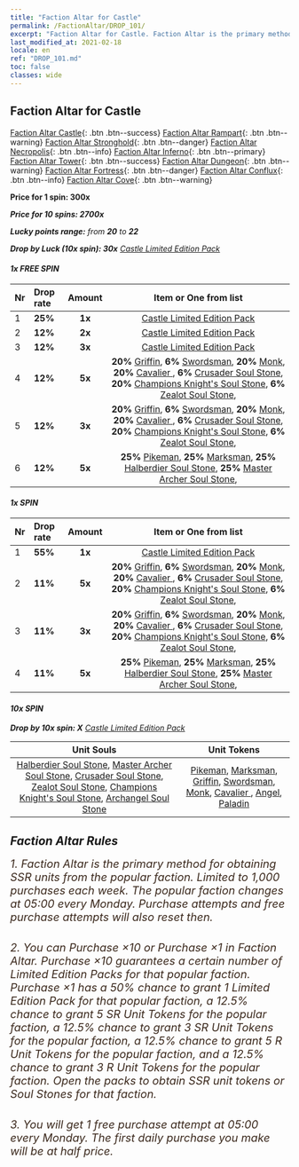 ```yaml
---
title: "Faction Altar for Castle"
permalink: /FactionAltar/DROP_101/
excerpt: "Faction Altar for Castle. Faction Altar is the primary method for obtaining SSR units from the popular faction. Limited to 1,000 purchases each week. The popular faction changes at 05:00 every Monday. Purchase attempts and free purchase attempts will also reset then."
last_modified_at: 2021-02-18
locale: en
ref: "DROP_101.md"
toc: false
classes: wide
---
```


##  Faction Altar for **Castle**

  [Faction Altar Castle](/FactionAltar/DROP_101/){: .btn .btn--success} [Faction Altar Rampart](/FactionAltar/DROP_102/){: .btn .btn--warning} [Faction Altar Stronghold](/FactionAltar/DROP_103/){: .btn .btn--danger} [Faction Altar Necropolis](/FactionAltar/DROP_104/){: .btn .btn--info} [Faction Altar Inferno](/FactionAltar/DROP_105/){: .btn .btn--primary} [Faction Altar Tower](/FactionAltar/DROP_106/){: .btn .btn--success} [Faction Altar Dungeon](/FactionAltar/DROP_107/){: .btn .btn--warning} [Faction Altar Fortress](/FactionAltar/DROP_108/){: .btn .btn--danger} [Faction Altar Conflux](/FactionAltar/DROP_109/){: .btn .btn--info} [Faction Altar Cove](/FactionAltar/DROP_112/){: .btn .btn--warning} 

  **Price for 1 spin: 300x** <i class="fas fa-gem"/>

  **Price for 10 spins: 2700x** <i class="fas fa-gem"/>

  **Lucky points range:** from **20** to **22**

  **Drop by Luck (10x spin): 30x** [ Castle Limited Edition Pack](/Items/con_891/)

####  1x FREE SPIN 

  |    Nr    |  Drop rate  |  Amount   |   Item or One from list  |
  |:---------|:------------|:---------:|:------------------------:|
  | 1 | **25%** | **1x** | [ Castle Limited Edition Pack](/Items/con_891/) |
  | 2 | **12%** | **2x** | [ Castle Limited Edition Pack](/Items/con_891/) |
  | 3 | **12%** | **3x** | [ Castle Limited Edition Pack](/Items/con_891/) |
  | 4 | **12%** | **5x** |  **20%** [ Griffin](/Items/unt_11/),  **6%** [ Swordsman](/Items/unt_61/),  **20%** [ Monk](/Items/unt_63/),  **20%** [ Cavalier ](/Items/unt_44/),  **6%** [ Crusader Soul Stone](/Items/unt_103/),  **20%** [ Champions Knight's Soul Stone](/Items/unt_144/),  **6%** [ Zealot Soul Stone](/Items/unt_123/),  |
  | 5 | **12%** | **3x** |  **20%** [ Griffin](/Items/unt_11/),  **6%** [ Swordsman](/Items/unt_61/),  **20%** [ Monk](/Items/unt_63/),  **20%** [ Cavalier ](/Items/unt_44/),  **6%** [ Crusader Soul Stone](/Items/unt_103/),  **20%** [ Champions Knight's Soul Stone](/Items/unt_144/),  **6%** [ Zealot Soul Stone](/Items/unt_123/),  |
  | 6 | **12%** | **5x** |  **25%** [ Pikeman](/Items/unt_119/),  **25%** [ Marksman](/Items/unt_24/),  **25%** [ Halberdier Soul Stone](/Items/unt_59/),  **25%** [ Master Archer Soul Stone](/Items/unt_82/),  |


####  1x SPIN 

  |    Nr    |  Drop rate  |  Amount   |   Item or One from list  |
  |:---------|:------------|:---------:|:------------------------:|
  | 1 | **55%** | **1x** | [ Castle Limited Edition Pack](/Items/con_891/) |
  | 2 | **11%** | **5x** |  **20%** [ Griffin](/Items/unt_11/),  **6%** [ Swordsman](/Items/unt_61/),  **20%** [ Monk](/Items/unt_63/),  **20%** [ Cavalier ](/Items/unt_44/),  **6%** [ Crusader Soul Stone](/Items/unt_103/),  **20%** [ Champions Knight's Soul Stone](/Items/unt_144/),  **6%** [ Zealot Soul Stone](/Items/unt_123/),  |
  | 3 | **11%** | **3x** |  **20%** [ Griffin](/Items/unt_11/),  **6%** [ Swordsman](/Items/unt_61/),  **20%** [ Monk](/Items/unt_63/),  **20%** [ Cavalier ](/Items/unt_44/),  **6%** [ Crusader Soul Stone](/Items/unt_103/),  **20%** [ Champions Knight's Soul Stone](/Items/unt_144/),  **6%** [ Zealot Soul Stone](/Items/unt_123/),  |
  | 4 | **11%** | **5x** |  **25%** [ Pikeman](/Items/unt_119/),  **25%** [ Marksman](/Items/unt_24/),  **25%** [ Halberdier Soul Stone](/Items/unt_59/),  **25%** [ Master Archer Soul Stone](/Items/unt_82/),  |


####  10x SPIN 

  **Drop by 10x spin: X** [ Castle Limited Edition Pack](/Items/con_891/)

  |    Unit Souls    |  Unit Tokens  |
  |:----------------:|:-------------:|
  | [ Halberdier Soul Stone](/Items/unt_59/), [ Master Archer Soul Stone](/Items/unt_82/), [ Crusader Soul Stone](/Items/unt_103/), [ Zealot Soul Stone](/Items/unt_123/), [ Champions Knight's Soul Stone](/Items/unt_144/), [ Archangel Soul Stone](/Items/unt_15/) | [ Pikeman](/Items/unt_119/), [ Marksman](/Items/unt_24/), [ Griffin](/Items/unt_11/), [ Swordsman](/Items/unt_61/), [ Monk](/Items/unt_63/), [ Cavalier ](/Items/unt_44/), [ Angel](/Items/unt_104/), [ Paladin](/Items/unt_84/) |



## Faction Altar Rules

  <span style="color: #3c2a1e;font-size:20px">1. Faction Altar is the primary method for obtaining SSR units from the popular faction. Limited to 1,000 purchases each week. The popular faction changes at 05:00 every Monday. Purchase attempts and free purchase attempts will also reset then.</span><br/>

<br/>  <span style="color: #3c2a1e;font-size:20px">2. You can Purchase ×10 or Purchase ×1 in Faction Altar. Purchase ×10 guarantees a certain number of Limited Edition Packs for that popular faction. Purchase ×1 has a 50% chance to grant 1 Limited Edition Pack for that popular faction, a 12.5% chance to grant 5 SR Unit Tokens for the popular faction, a 12.5% chance to grant 3 SR Unit Tokens for the popular faction, a 12.5% chance to grant 5 R Unit Tokens for the popular faction, and a 12.5% chance to grant 3 R Unit Tokens for the popular faction. Open the packs to obtain SSR unit tokens or Soul Stones for that faction.</span>

<br/>  <span style="color: #3c2a1e;font-size:20px">3. You will get 1 free purchase attempt at 05:00 every Monday. The first daily purchase you make will be at half price.</span><br/>

<br/>